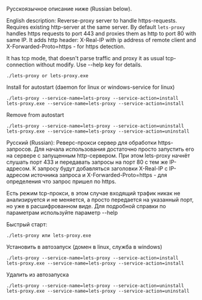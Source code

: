 Русскоязычное описание ниже (Russian below).

English description:
Reverse-proxy server to handle https-requests. Requires existing http-server at the same server. By default `lets-proxy` handles
https requests to port 443 and proxies them as http to port 80 with same IP. It adds http header: X-Real-IP with ip address
of remote client and X-Forwarded-Proto=https - for https detection.

It has tcp mode, that doesn't parse traffic and proxy it as usual tcp-connection without modify. Use --help key for details.

    ./lets-proxy or lets-proxy.exe
    
Install for autostart (daemon for linux or windows-service for linux)
    
    ./lets-proxy --service-name=lets-proxy --service-action=install
    lets-proxy.exe --service-name=lets-proxy --service-action=install
    

Remove from autostart

    ./lets-proxy --service-name=lets-proxy --service-action=uninstall
    lets-proxy.exe --service-name=lets-proxy --service-action=uninstall


Русский (Russian):
Реверс-прокси сервер для обработки https-запросов. Для начала использования достаточно просто запустить его на сервере с 
запущенным http-сервером. При этом lets-proxy начнёт слушать порт 433 и передавать запросы на порт 80 с тем же IP-адресом.
К запросу будут добавляться заголовки X-Real-IP с IP-адресом источника запроса и X-Forwarded-Proto=https - для определения
что запрос пришел по https.

Есть режим tcp-прокси, в этом случае входящий трафик никак не анализируется и не меняется, а просто передается на указанный порт, но
уже в расшифрованном виде. Для подробной справки по параметрам используйте параметр --help

Быстрый старт:

    ./lets-proxy или lets-proxy.exe

Установить в автозапуск (домен в linux, служба в windows)
    
    ./lets-proxy --service-name=lets-proxy --service-action=install
    lets-proxy.exe --service-name=lets-proxy --service-action=install
    

Удалить из автозапуска

    ./lets-proxy --service-name=lets-proxy --service-action=uninstall
    lets-proxy.exe --service-name=lets-proxy --service-action=uninstall

